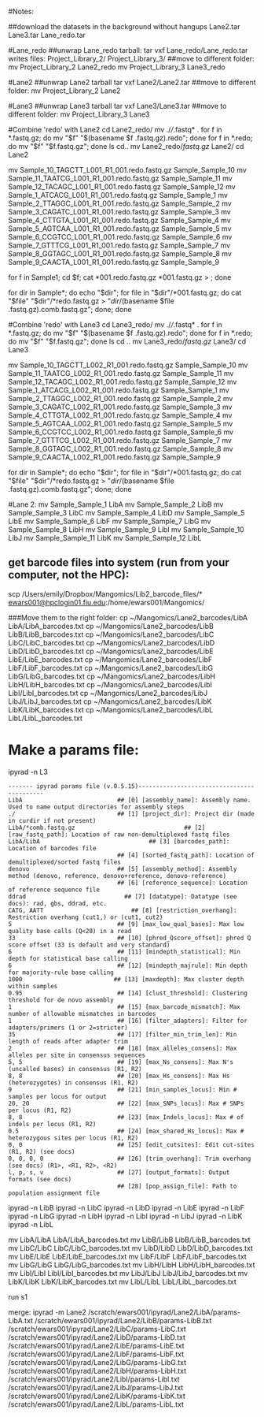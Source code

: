 #Notes:

##download the datasets in the background without hangups
Lane2.tar
Lane3.tar
Lane_redo.tar

#Lane_redo
##unwrap Lane_redo tarball:
tar vxf Lane_redo/Lane_redo.tar
writes files:
Project_Library_2/
Project_Library_3/
##move to different folder:
mv Project_Library_2 Lane2_redo
mv Project_Library_3 Lane3_redo

#Lane2
##unwrap Lane2 tarball
tar vxf Lane2/Lane2.tar
##move to different folder:
mv Project_Library_2 Lane2

#Lane3
##unwrap Lane3 tarball
tar vxf Lane3/Lane3.tar
##move to different folder:
mv Project_Library_3 Lane3

#Combine 'redo' with Lane2
cd Lane2_redo/
mv ./*/*.fastq* .
for f in *.fastq.gz; do mv "$f" "$(basename $f .fastq.gz).redo"; done
for f in *.redo; do mv "$f" "$f.fastq.gz"; done
ls
cd..
mv Lane2_redo/*fastq.gz* Lane2/
cd Lane2

mv Sample_10_TAGCTT_L001_R1_001.redo.fastq.gz Sample_Sample_10
mv Sample_11_TAATCG_L001_R1_001.redo.fastq.gz Sample_Sample_11
mv Sample_12_TACAGC_L001_R1_001.redo.fastq.gz Sample_Sample_12
mv Sample_1_ATCACG_L001_R1_001.redo.fastq.gz Sample_Sample_1
mv Sample_2_TTAGGC_L001_R1_001.redo.fastq.gz Sample_Sample_2
mv Sample_3_CAGATC_L001_R1_001.redo.fastq.gz Sample_Sample_3
mv Sample_4_CTTGTA_L001_R1_001.redo.fastq.gz Sample_Sample_4
mv Sample_5_AGTCAA_L001_R1_001.redo.fastq.gz Sample_Sample_5
mv Sample_6_CCGTCC_L001_R1_001.redo.fastq.gz Sample_Sample_6
mv Sample_7_GTTTCG_L001_R1_001.redo.fastq.gz Sample_Sample_7
mv Sample_8_GGTAGC_L001_R1_001.redo.fastq.gz Sample_Sample_8
mv Sample_9_CAACTA_L001_R1_001.redo.fastq.gz Sample_Sample_9

for f in Sample1; cd $f; cat *001.redo.fastq.gz *001.fastq.gz > ; done

for dir in Sample*; 
  do echo "$dir"; 
    for file in "$dir"/*001.fastq.gz;
      do cat "$file" "$dir"/*redo.fastq.gz > "$dir/$(basename $file .fastq.gz).comb.fastq.gz";
    done;
done
   
   
#Combine 'redo' with Lane3
cd Lane3_redo/
mv ./*/*.fastq* .
for f in *.fastq.gz; do mv "$f" "$(basename $f .fastq.gz).redo"; done
for f in *.redo; do mv "$f" "$f.fastq.gz"; done
ls
cd ..
mv Lane3_redo/*fastq.gz* Lane3/
cd Lane3

mv Sample_10_TAGCTT_L002_R1_001.redo.fastq.gz Sample_Sample_10
mv Sample_11_TAATCG_L002_R1_001.redo.fastq.gz Sample_Sample_11
mv Sample_12_TACAGC_L002_R1_001.redo.fastq.gz Sample_Sample_12
mv Sample_1_ATCACG_L002_R1_001.redo.fastq.gz Sample_Sample_1
mv Sample_2_TTAGGC_L002_R1_001.redo.fastq.gz Sample_Sample_2
mv Sample_3_CAGATC_L002_R1_001.redo.fastq.gz Sample_Sample_3
mv Sample_4_CTTGTA_L002_R1_001.redo.fastq.gz Sample_Sample_4
mv Sample_5_AGTCAA_L002_R1_001.redo.fastq.gz Sample_Sample_5
mv Sample_6_CCGTCC_L002_R1_001.redo.fastq.gz Sample_Sample_6
mv Sample_7_GTTTCG_L002_R1_001.redo.fastq.gz Sample_Sample_7
mv Sample_8_GGTAGC_L002_R1_001.redo.fastq.gz Sample_Sample_8
mv Sample_9_CAACTA_L002_R1_001.redo.fastq.gz Sample_Sample_9

for dir in Sample*; 
  do echo "$dir"; 
    for file in "$dir"/*001.fastq.gz;
      do cat "$file" "$dir"/*redo.fastq.gz > "$dir/$(basename $file .fastq.gz).comb.fastq.gz";
    done;
done
   
#Lane 2:
mv Sample_Sample_1 LibA
mv Sample_Sample_2 LibB
mv Sample_Sample_3 LibC
mv Sample_Sample_4 LibD
mv Sample_Sample_5 LibE
mv Sample_Sample_6 LibF
mv Sample_Sample_7 LibG
mv Sample_Sample_8 LibH
mv Sample_Sample_9 LibI
mv Sample_Sample_10 LibJ
mv Sample_Sample_11 LibK
mv Sample_Sample_12 LibL

## get barcode files into system (run from your computer, not the HPC):
scp /Users/emily/Dropbox/Mangomics/Lib2_barcode_files/* ewars001@hpclogin01.fiu.edu:/home/ewars001/Mangomics/

###Move them to the right folder:
cp ~/Mangomics/Lane2_barcodes/LibA LibA/LibA_barcodes.txt
cp ~/Mangomics/Lane2_barcodes/LibB LibB/LibB_barcodes.txt
cp ~/Mangomics/Lane2_barcodes/LibC LibC/LibC_barcodes.txt
cp ~/Mangomics/Lane2_barcodes/LibD LibD/LibD_barcodes.txt
cp ~/Mangomics/Lane2_barcodes/LibE LibE/LibE_barcodes.txt
cp ~/Mangomics/Lane2_barcodes/LibF LibF/LibF_barcodes.txt
cp ~/Mangomics/Lane2_barcodes/LibG LibG/LibG_barcodes.txt
cp ~/Mangomics/Lane2_barcodes/LibH LibH/LibH_barcodes.txt
cp ~/Mangomics/Lane2_barcodes/LibI LibI/LibI_barcodes.txt
cp ~/Mangomics/Lane2_barcodes/LibJ LibJ/LibJ_barcodes.txt
cp ~/Mangomics/Lane2_barcodes/LibK LibK/LibK_barcodes.txt
cp ~/Mangomics/Lane2_barcodes/LibL LibL/LibL_barcodes.txt

# Make a params file:
ipyrad -n L3

```
------- ipyrad params file (v.0.5.15)-------------------------------------------
LibA                           ## [0] [assembly_name]: Assembly name. Used to name output directories for assembly steps
./                             ## [1] [project_dir]: Project dir (made in curdir if not present)
LibA/*comb.fastq.gz                               ## [2] [raw_fastq_path]: Location of raw non-demultiplexed fastq files
LibA/LibA                               ## [3] [barcodes_path]: Location of barcodes file
                               ## [4] [sorted_fastq_path]: Location of demultiplexed/sorted fastq files
denovo                         ## [5] [assembly_method]: Assembly method (denovo, reference, denovo+reference, denovo-reference)
                               ## [6] [reference_sequence]: Location of reference sequence file
ddrad                            ## [7] [datatype]: Datatype (see docs): rad, gbs, ddrad, etc.
CATG, AATT                         ## [8] [restriction_overhang]: Restriction overhang (cut1,) or (cut1, cut2)
5                              ## [9] [max_low_qual_bases]: Max low quality base calls (Q<20) in a read
33                             ## [10] [phred_Qscore_offset]: phred Q score offset (33 is default and very standard)
6                              ## [11] [mindepth_statistical]: Min depth for statistical base calling
6                              ## [12] [mindepth_majrule]: Min depth for majority-rule base calling
1000                          ## [13] [maxdepth]: Max cluster depth within samples
0.95                           ## [14] [clust_threshold]: Clustering threshold for de novo assembly
1                              ## [15] [max_barcode_mismatch]: Max number of allowable mismatches in barcodes
1                              ## [16] [filter_adapters]: Filter for adapters/primers (1 or 2=stricter)
35                             ## [17] [filter_min_trim_len]: Min length of reads after adapter trim
2                              ## [18] [max_alleles_consens]: Max alleles per site in consensus sequences
5, 5                           ## [19] [max_Ns_consens]: Max N's (uncalled bases) in consensus (R1, R2)
8, 8                           ## [20] [max_Hs_consens]: Max Hs (heterozygotes) in consensus (R1, R2)
9                              ## [21] [min_samples_locus]: Min # samples per locus for output
20, 20                         ## [22] [max_SNPs_locus]: Max # SNPs per locus (R1, R2)
8, 8                           ## [23] [max_Indels_locus]: Max # of indels per locus (R1, R2)
0.5                            ## [24] [max_shared_Hs_locus]: Max # heterozygous sites per locus (R1, R2)
0, 0                           ## [25] [edit_cutsites]: Edit cut-sites (R1, R2) (see docs)
0, 0, 0, 0                     ## [26] [trim_overhang]: Trim overhang (see docs) (R1>, <R1, R2>, <R2)
l, p, s, v                     ## [27] [output_formats]: Output formats (see docs)
                               ## [28] [pop_assign_file]: Path to population assignment file
```

ipyrad -n LibB
ipyrad -n LibC
ipyrad -n LibD
ipyrad -n LibE
ipyrad -n LibF
ipyrad -n LibG
ipyrad -n LibH
ipyrad -n LibI
ipyrad -n LibJ
ipyrad -n LibK
ipyrad -n LibL


mv LibA/LibA LibA/LibA_barcodes.txt
mv LibB/LibB LibB/LibB_barcodes.txt
mv LibC/LibC LibC/LibC_barcodes.txt
mv LibD/LibD LibD/LibD_barcodes.txt
mv LibE/LibE LibE/LibE_barcodes.txt
mv LibF/LibF LibF/LibF_barcodes.txt
mv LibG/LibG LibG/LibG_barcodes.txt
mv LibH/LibH LibH/LibH_barcodes.txt
mv LibI/LibI LibI/LibI_barcodes.txt
mv LibJ/LibJ LibJ/LibJ_barcodes.txt
mv LibK/LibK LibK/LibK_barcodes.txt
mv LibL/LibL LibL/LibL_barcodes.txt


run s1

merge:
ipyrad -m Lane2 /scratch/ewars001/ipyrad/Lane2/LibA/params-LibA.txt /scratch/ewars001/ipyrad/Lane2/LibB/params-LibB.txt /scratch/ewars001/ipyrad/Lane2/LibC/params-LibC.txt /scratch/ewars001/ipyrad/Lane2/LibD/params-LibD.txt /scratch/ewars001/ipyrad/Lane2/LibE/params-LibE.txt /scratch/ewars001/ipyrad/Lane2/LibF/params-LibF.txt /scratch/ewars001/ipyrad/Lane2/LibG/params-LibG.txt /scratch/ewars001/ipyrad/Lane2/LibH/params-LibH.txt /scratch/ewars001/ipyrad/Lane2/LibI/params-LibI.txt /scratch/ewars001/ipyrad/Lane2/LibJ/params-LibJ.txt /scratch/ewars001/ipyrad/Lane2/LibK/params-LibK.txt /scratch/ewars001/ipyrad/Lane2/LibL/params-LibL.txt

